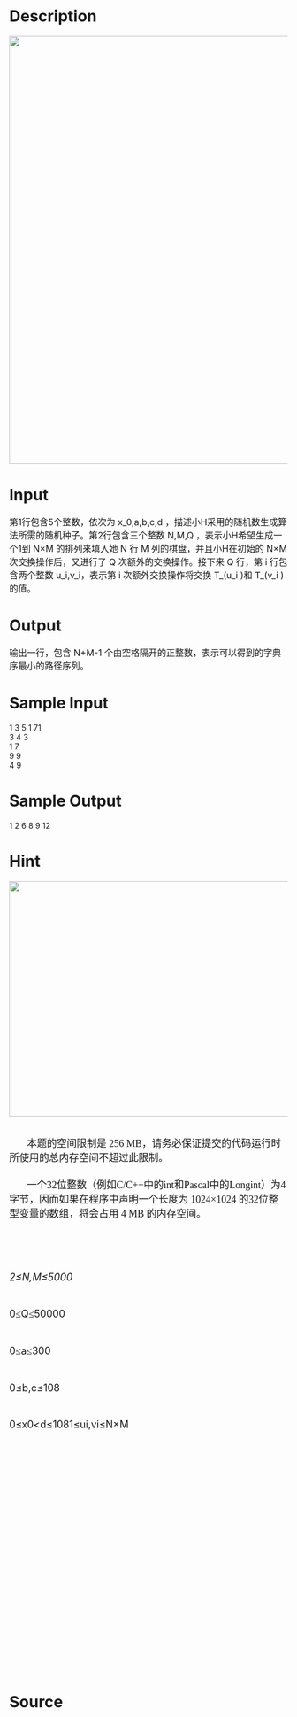 
# Description

<div class="content"><p><img height="773" alt="" width="732" src="/source/bzoj/3671/img/aHR0cHM6Ly9seWRzeS5jb20vSnVkZ2VPbmxpbmUvdXBsb2FkLzIwMTQwNy8yMigzKS5qcGc=.jpg"/></p></div>

# Input

<div class="content"><p><span style="font-size: medium">第1行包含5个整数，依次为 x_0,a,b,c,d ，描述小H采用的随机数生成算法所需的随机种子。第2行包含三个整数 N,M,Q ，表示小H希望生成一个1到 N×M 的排列来填入她 N 行 M 列的棋盘，并且小H在初始的 N×M 次交换操作后，又进行了 Q 次额外的交换操作。接下来 Q 行，第 i 行包含两个整数 u_i,v_i，表示第 i 次额外交换操作将交换 T_(u_i )和 T_(v_i ) 的值。 </span></p></div>

# Output

<div class="content"><p><span style="font-size: medium">输出一行，包含 N+M-1 个由空格隔开的正整数，表示可以得到的字典序最小的路径序列。 </span></p>
<p></p></div>

# Sample Input

<div class="content"><span class="sampledata">1 3 5 1 71 <br/>
3 4 3 <br/>
1 7 <br/>
9 9 <br/>
4 9 </span></div>

# Sample Output

<div class="content"><span class="sampledata"> 1 2 6 8 9 12 </span></div>

# Hint

<div class="content"><p></p><p><span style="font-size: large"><img height="425" alt="" width="731" src="/source/bzoj/3671/img/aHR0cHM6Ly9seWRzeS5jb20vSnVkZ2VPbmxpbmUvdXBsb2FkLzIwMTQwNy8xMSg1KS5qcGc=.jpg"/></span></p><br/>
<p class="NOI" style="margin: 2.4pt 0cm; text-indent: 24pt"><span style="font-size: large"><span style="font-family: 宋体">本题的空间限制是 256 MB，请务必保证提交的代码运行时所使用的总内存空间不超过此限制。</span></span></p><br/>
<p class="NOI" style="margin: 2.4pt 0cm; text-indent: 24pt"><span style="font-size: large"><span style="font-family: 宋体">一个32位整数（例如C/C++中的int和Pascal中的Longint）为4字节，因而如果在程序中声明一个长度为 1024×1024 的32位整型变量的数组，将会占用 4 MB 的内存空间。</span></span></p><br/>
<div style="text-indent: 32px"><span style="font-size: large"><br/><br/>
</span></div><br/>
<p><span style="font-size: large"><em>2≤N,M≤5000</em></span></p><br/>
<p><span style="font-size: large"><span lang="EN-US">0</span><span style="font-family: 宋体; mso-ascii-font-family: &#39;Timesnewroman&#39;; mso-hansi-font-family: &#39;Times New Roman&#39;">≤</span><span lang="EN-US">Q</span><span style="font-family: 宋体; mso-ascii-font-family: &#39;Times Newroman&#39;; mso-hansi-font-family: &#39;Times New Roman&#39;">≤</span><span lang="EN-US">50000</span></span></p><br/>
<p><span style="font-size: large"><span lang="EN-US">0</span><span style="font-family: 宋体; mso-ascii-font-family: &#39;Times Newroman&#39;; mso-hansi-font-family: &#39;Times New Roman&#39;">≤</span><span lang="EN-US">a</span><span style="font-family: 宋体; mso-ascii-font-family: &#39;Timesnewroman&#39;; mso-hansi-font-family: &#39;Times New Roman&#39;">≤</span><span lang="EN-US">300</span></span></p><br/>
<p><span style="font-size: large"><span lang="EN-US">0≤b,c≤108</span></span></p><br/>
<p><span style="font-size: large"><span lang="EN-US">0≤x0&lt;d≤108</span></span><span style="font-size: large"><span lang="EN-US">1≤ui,vi≤N×M</span></span></p><br/>
<p></p><br/>
<p class="MsoNormal" align="center" style="text-align: center"></p><br/>
<p></p><br/>
<p></p><br/>
<p class="MsoNormal" align="center" style="text-align: center"></p><br/>
<p></p><br/>
<p></p><br/>
<p class="MsoNormal" align="center" style="text-align: center"></p><br/>
<p><span id="1406602731997E" style="display: none"> </span></p><br/>
<p></p><br/>
<p class="MsoNormal" align="center" style="text-align: center"></p><br/>
<p></p><br/>
<p class="MsoNormal" align="center" style="text-align: center"></p><br/>
<p></p><p></p></div>

# Source

<div class="content"><p><a href="problemset.php?search="></a></p></div>

